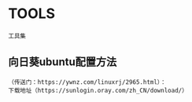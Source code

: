 # TOOLS
	工具集

## 向日葵ubuntu配置方法
    （传送门：https://ywnz.com/linuxrj/2965.html）：
	下载地址（https://sunlogin.oray.com/zh_CN/download/）
